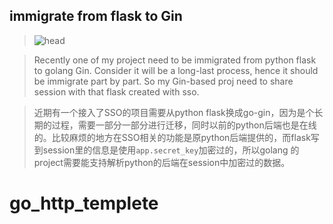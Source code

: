 ## immigrate from flask to Gin

> ![head](https://miro.medium.com/max/700/1*zXGly_BHR_FQN3ngX-U7sQ.png)

> Recently one of my project need to be immigrated from python flask to golang Gin. Consider it will be a long-last process, hence it should be immigrate part by part. So my Gin-based proj need to share session with that flask created with sso.

> 近期有一个接入了SSO的项目需要从python flask换成go-gin，因为是个长期的过程，需要一部分一部分进行迁移，同时以前的python后端也是在线的。比较麻烦的地方在SSO相关的功能是原python后端提供的，而flask写到session里的信息是使用`app.secret_key`加密过的，所以golang 的project需要能支持解析python的后端在session中加密过的数据。


# go_http_templete
